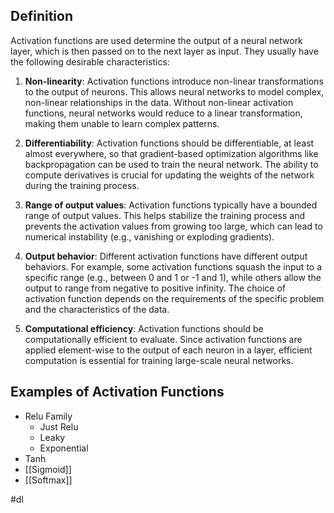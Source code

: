 ## Definition
Activation functions are used determine the output of a neural network layer, which is then passed on to the next layer as input. They usually have the following desirable characteristics:
1. **Non-linearity**: Activation functions introduce non-linear transformations to the output of neurons. This allows neural networks to model complex, non-linear relationships in the data. Without non-linear activation functions, neural networks would reduce to a linear transformation, making them unable to learn complex patterns.
    
2. **Differentiability**: Activation functions should be differentiable, at least almost everywhere, so that gradient-based optimization algorithms like backpropagation can be used to train the neural network. The ability to compute derivatives is crucial for updating the weights of the network during the training process.
    
3. **Range of output values**: Activation functions typically have a bounded range of output values. This helps stabilize the training process and prevents the activation values from growing too large, which can lead to numerical instability (e.g., vanishing or exploding gradients).
    
4. **Output behavior**: Different activation functions have different output behaviors. For example, some activation functions squash the input to a specific range (e.g., between 0 and 1 or -1 and 1), while others allow the output to range from negative to positive infinity. The choice of activation function depends on the requirements of the specific problem and the characteristics of the data.
    
5. **Computational efficiency**: Activation functions should be computationally efficient to evaluate. Since activation functions are applied element-wise to the output of each neuron in a layer, efficient computation is essential for training large-scale neural networks.

## Examples of Activation Functions
- Relu Family
	- Just Relu
	- Leaky
	- Exponential
- Tanh
- [[Sigmoid]]
- [[Softmax]]

#dl